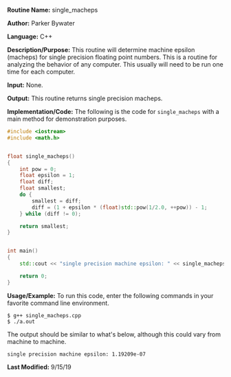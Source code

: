 **Routine Name:** single_macheps

**Author:** Parker Bywater

**Language:** C++ 

**Description/Purpose:** This routine will determine machine epsilon (macheps) for single precision floating point numbers. This is a routine for analyzing the behavior of any computer. This
usually will need to be run one time for each computer.

**Input:** None.

**Output:** This routine returns single precision macheps.

**Implementation/Code:** The following is the code for `single_macheps` with a main method for demonstration purposes.

```C++ 
#include <iostream>
#include <math.h>


float single_macheps() 
{
    int pow = 0;
    float epsilon = 1;
    float diff;         
    float smallest;         
    do {
        smallest = diff;
        diff = (1 + epsilon * (float)std::pow(1/2.0, ++pow)) - 1;   
    } while (diff != 0);

    return smallest;
}


int main() 
{ 
    std::cout << "single precision machine epsilon: " << single_macheps() << std::endl;

    return 0; 
}
```

**Usage/Example:** To run this code, enter the following commands in your favorite command line environment. 

    $ g++ single_macheps.cpp
    $ ./a.out 

The output should be similar to what's below, although this could vary from machine to machine.

    single precision machine epsilon: 1.19209e-07


**Last Modified:** 9/15/19
